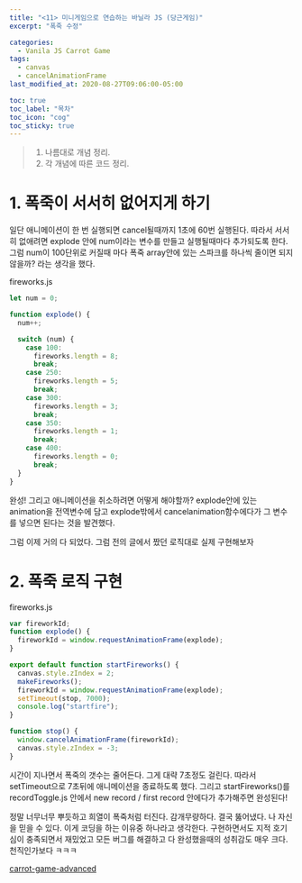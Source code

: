 ```yaml
---
title: "<11> 미니게임으로 연습하는 바닐라 JS (당근게임)"
excerpt: "폭죽 수정"

categories:
  - Vanila JS Carrot Game
tags:
  - canvas
  - cancelAnimationFrame
last_modified_at: 2020-08-27T09:06:00-05:00

toc: true
toc_label: "목차"
toc_icon: "cog"
toc_sticky: true
---
```


> 1. 나름대로 개념 정리.
> 2. 각 개념에 따른 코드 정리.

# 1. 폭죽이 서서히 없어지게 하기

일단 애니메이션이 한 번 실행되면 cancel될때까지 1초에 60번 실행된다. 따라서 서서히 없애려면 explode 안에 num이라는 변수를 만들고 실행될때마다 추가되도록 한다. 그럼 num이 100단위로 커질때 마다 폭죽 array안에 있는 스파크를 하나씩 줄이면 되지 않을까? 라는 생각을 했다.

fireworks.js

```javascript
let num = 0;

function explode() {
  num++;

  switch (num) {
    case 100:
      fireworks.length = 8;
      break;
    case 250:
      fireworks.length = 5;
      break;
    case 300:
      fireworks.length = 3;
      break;
    case 350:
      fireworks.length = 1;
      break;
    case 400:
      fireworks.length = 0;
      break;
  }
}
```

완성!
그리고 애니메이션을 취소하려면 어떻게 해야할까? explode안에 있는 animation을 전역변수에 담고 explode밖에서 cancelanimation함수에다가 그 변수를 넣으면 된다는 것을 발견했다.

그럼 이제 거의 다 되었다. 그럼 전의 글에서 짰던 로직대로 실제 구현해보자

# 2. 폭죽 로직 구현

fireworks.js

```javascript
var fireworkId;
function explode() {
  fireworkId = window.requestAnimationFrame(explode);
}

export default function startFireworks() {
  canvas.style.zIndex = 2;
  makeFireworks();
  fireworkId = window.requestAnimationFrame(explode);
  setTimeout(stop, 7000);
  console.log("startfire");
}

function stop() {
  window.cancelAnimationFrame(fireworkId);
  canvas.style.zIndex = -3;
}
```

시간이 지나면서 폭죽의 갯수는 줄어든다. 그게 대략 7초정도 걸린다. 따라서 setTimeout으로 7초뒤에 애니메이션을 종료하도록 했다.
그리고 startFireworks()를 recordToggle.js 안에서 new record / first record 안에다가 추가해주면 완성된다!

정말 너무너무 뿌듯하고 희열이 폭죽처럼 터진다. 감개무량하다. 결국 뚫어냈다. 나 자신을 믿을 수 있다. 이게 코딩을 하는 이유중 하나라고 생각한다.
구현하면서도 지적 호기심이 충족되면서 재밌었고 모든 버그를 해결하고 다 완성했을때의 성취감도 매우 크다. 천직인가보다 ㅋㅋㅋ

[carrot-game-advanced](https://yeonghunko.github.io/carrot_collect_advanced/)
